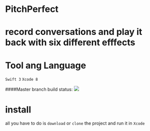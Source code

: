 # PitchPerfect
# record conversations and play it back with six different efffects

# Tool ang Language
  `Swift 3`  `Xcode 8`
  
####Master branch build status: 
![](https://travis-ci.org/[oghuz]/MovingHelper.svg?branch=master)
# install
all you have to do is `download` or `clone` the project and run it in `Xcode`
